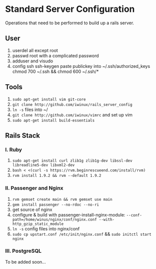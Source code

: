 # Standard Server Configuration

Operations that need to be performed to build up a rails server.

## User

1. userdel all except root
1. passwd root with a complicated password
1. adduser and visudo
1. config ssh 
   ssh-keygen
   paste publickey into ~/.ssh/authorized_keys
   chmod 700 ~/.ssh && chmod 600 ~/.ssh/*

## Tools

1. ``sudo apt-get install vim git-core``
2. ``git clone http://github.com/iwinux/rails_server_config``
3. ``ln -s`` files into ~/
4. ``git clone http://github.com/iwinux/vimrc`` and set up vim
5. ``sudo apt-get install build-essentials``

## Rails Stack

### I. Ruby

1. ``sudo apt-get install curl zlib1g zlib1g-dev libssl-dev libreadline5-dev libxml2-dev``
2. ``bash < <(curl -s https://rvm.beginrescueend.com/install/rvm)``
3. ``rvm install 1.9.2 && rvm --default 1.9.2``

### II. Passenger and Nginx

1. ``rvm gemset create main && rvm gemset use main``
1. ``gem install passenger --no-rdoc --no-ri``
1. get source of nginx
1. configure & build with passenger-install-nginx-module:
    ``--conf-path=/home/winus/nginx/conf/nginx.conf --with-http_gzip_static_module``
1. ``ln -s`` config files into nginx/conf
1. ``sudo cp upstart.conf /etc/init/nginx.conf`` && ``sudo initctl start nginx``

### III. PostgreSQL

To be added soon...
